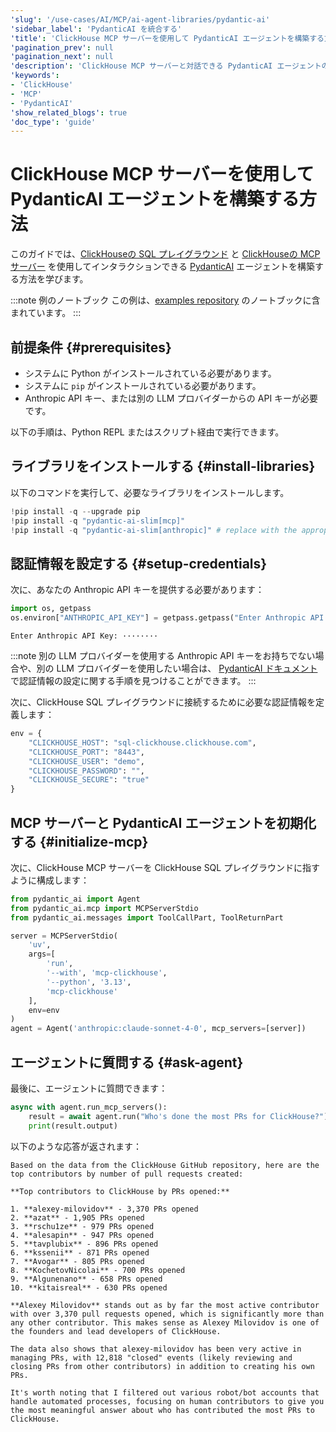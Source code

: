 ```yaml
---
'slug': '/use-cases/AI/MCP/ai-agent-libraries/pydantic-ai'
'sidebar_label': 'PydanticAI を統合する'
'title': 'ClickHouse MCP サーバーを使用して PydanticAI エージェントを構築する方法。'
'pagination_prev': null
'pagination_next': null
'description': 'ClickHouse MCP サーバーと対話できる PydanticAI エージェントの構築方法を学びましょう。'
'keywords':
- 'ClickHouse'
- 'MCP'
- 'PydanticAI'
'show_related_blogs': true
'doc_type': 'guide'
---
```



# ClickHouse MCP サーバーを使用して PydanticAI エージェントを構築する方法

このガイドでは、[ClickHouseの SQL プレイグラウンド](https://sql.clickhouse.com/) と [ClickHouseの MCP サーバー](https://github.com/ClickHouse/mcp-clickhouse) を使用してインタラクションできる [PydanticAI](https://ai.pydantic.dev/mcp/client/#__tabbed_1_1) エージェントを構築する方法を学びます。

:::note 例のノートブック
この例は、[examples repository](https://github.com/ClickHouse/examples/blob/main/ai/mcp/pydanticai/pydantic.ipynb) のノートブックに含まれています。
:::

## 前提条件 {#prerequisites}
- システムに Python がインストールされている必要があります。
- システムに `pip` がインストールされている必要があります。
- Anthropic API キー、または別の LLM プロバイダーからの API キーが必要です。

以下の手順は、Python REPL またはスクリプト経由で実行できます。

<VerticalStepper headerLevel="h2">

## ライブラリをインストールする {#install-libraries}

以下のコマンドを実行して、必要なライブラリをインストールします。

```python
!pip install -q --upgrade pip
!pip install -q "pydantic-ai-slim[mcp]"
!pip install -q "pydantic-ai-slim[anthropic]" # replace with the appropriate package if using a different LLM provider
```

## 認証情報を設定する {#setup-credentials}

次に、あなたの Anthropic API キーを提供する必要があります：

```python
import os, getpass
os.environ["ANTHROPIC_API_KEY"] = getpass.getpass("Enter Anthropic API Key:")
```

```response title="Response"
Enter Anthropic API Key: ········
```

:::note 別の LLM プロバイダーを使用する
Anthropic API キーをお持ちでない場合や、別の LLM プロバイダーを使用したい場合は、
[ PydanticAI ドキュメント](https://ai.pydantic.dev/models/) で認証情報の設定に関する手順を見つけることができます。
:::

次に、ClickHouse SQL プレイグラウンドに接続するために必要な認証情報を定義します：

```python
env = {
    "CLICKHOUSE_HOST": "sql-clickhouse.clickhouse.com",
    "CLICKHOUSE_PORT": "8443",
    "CLICKHOUSE_USER": "demo",
    "CLICKHOUSE_PASSWORD": "",
    "CLICKHOUSE_SECURE": "true"
}
```

## MCP サーバーと PydanticAI エージェントを初期化する {#initialize-mcp}

次に、ClickHouse MCP サーバーを ClickHouse SQL プレイグラウンドに指すように構成します：

```python
from pydantic_ai import Agent
from pydantic_ai.mcp import MCPServerStdio
from pydantic_ai.messages import ToolCallPart, ToolReturnPart

server = MCPServerStdio(
    'uv',
    args=[
        'run',
        '--with', 'mcp-clickhouse',
        '--python', '3.13',
        'mcp-clickhouse'
    ],
    env=env
)
agent = Agent('anthropic:claude-sonnet-4-0', mcp_servers=[server])
```

## エージェントに質問する {#ask-agent}

最後に、エージェントに質問できます：

```python
async with agent.run_mcp_servers():
    result = await agent.run("Who's done the most PRs for ClickHouse?")
    print(result.output)
```

以下のような応答が返されます：

```response title="Response"
Based on the data from the ClickHouse GitHub repository, here are the top contributors by number of pull requests created:

**Top contributors to ClickHouse by PRs opened:**

1. **alexey-milovidov** - 3,370 PRs opened
2. **azat** - 1,905 PRs opened  
3. **rschu1ze** - 979 PRs opened
4. **alesapin** - 947 PRs opened
5. **tavplubix** - 896 PRs opened
6. **kssenii** - 871 PRs opened
7. **Avogar** - 805 PRs opened
8. **KochetovNicolai** - 700 PRs opened
9. **Algunenano** - 658 PRs opened
10. **kitaisreal** - 630 PRs opened

**Alexey Milovidov** stands out as by far the most active contributor with over 3,370 pull requests opened, which is significantly more than any other contributor. This makes sense as Alexey Milovidov is one of the founders and lead developers of ClickHouse.

The data also shows that alexey-milovidov has been very active in managing PRs, with 12,818 "closed" events (likely reviewing and closing PRs from other contributors) in addition to creating his own PRs.

It's worth noting that I filtered out various robot/bot accounts that handle automated processes, focusing on human contributors to give you the most meaningful answer about who has contributed the most PRs to ClickHouse.
```

</VerticalStepper>
